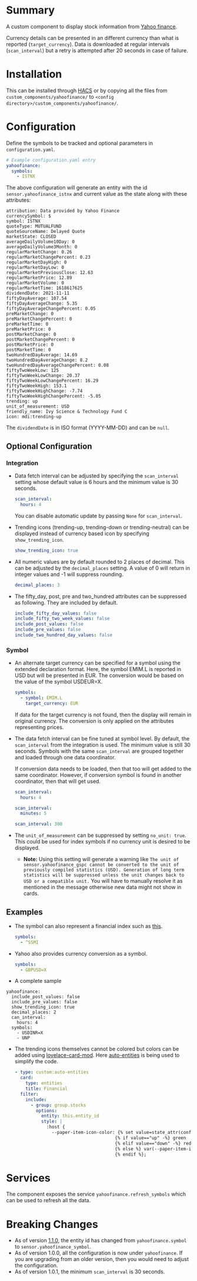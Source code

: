 # Summary

A custom component to display stock information from [Yahoo finance](https://finance.yahoo.com/).

Currency details can be presented in an different currency than what is reported (`target_currency`). Data is downloaded at regular intervals (`scan_interval`) but a retry is attempted after 20 seconds in case of failure.

# Installation

This can be installed through [HACS](https://hacs.xyz/) or by copying all the files from `custom_components/yahoofinance/` to `<config directory>/custom_components/yahoofinance/`.

# Configuration

Define the symbols to be tracked and optional parameters in `configuration.yaml`.

```yaml
# Example configuration.yaml entry
yahoofinance:
  symbols:
    - ISTNX
```

The above configuration will generate an entity with the id `sensor.yahoofinance_istnx` and current value as the state along with these attributes:

```
attribution: Data provided by Yahoo Finance
currencySymbol: $
symbol: ISTNX
quoteType: MUTUALFUND
quoteSourceName: Delayed Quote
marketState: CLOSED
averageDailyVolume10Day: 0
averageDailyVolume3Month: 0
regularMarketChange: 0.26
regularMarketChangePercent: 0.23
regularMarketDayHigh: 0
regularMarketDayLow: 0
regularMarketPreviousClose: 12.63
regularMarketPrice: 12.89
regularMarketVolume: 0
regularMarketTime: 1618617625
dividendDate: 2021-11-11
fiftyDayAverage: 107.54
fiftyDayAverageChange: 5.35
fiftyDayAverageChangePercent: 0.05
preMarketChange: 0
preMarketChangePercent: 0
preMarketTime: 0
preMarketPrice: 0
postMarketChange: 0
postMarketChangePercent: 0
postMarketPrice: 0
postMarketTime: 0
twoHundredDayAverage: 14.69
twoHundredDayAverageChange: 8.2
twoHundredDayAverageChangePercent: 0.08
fiftyTwoWeekLow: 125
fiftyTwoWeekLowChange: 20.37
fiftyTwoWeekLowChangePercent: 16.29
fiftyTwoWeekHigh: 153.1
fiftyTwoWeekHighChange: -7.74
fiftyTwoWeekHighChangePercent: -5.05
trending: up
unit_of_measurement: USD
friendly_name: Ivy Science & Technology Fund C
icon: mdi:trending-up
```

The `dividendDate` is in ISO format (YYYY-MM-DD) and can be `null`.

## Optional Configuration

### Integration

- Data fetch interval can be adjusted by specifying the `scan_interval` setting whose default value is 6 hours and the minimum value is 30 seconds.

  ```yaml
  scan_interval:
    hours: 4
  ```

  You can disable automatic update by passing `None` for `scan_interval`.

- Trending icons (trending-up, trending-down or trending-neutral) can be displayed instead of currency based icon by specifying `show_trending_icon`.
  ```yaml
  show_trending_icon: true
  ```
- All numeric values are by default rounded to 2 places of decimal. This can be adjusted by the `decimal_places` setting. A value of 0 will return in integer values and -1 will suppress rounding.

  ```yaml
  decimal_places: 3
  ```

- The fifty_day, post, pre and two_hundred attributes can be suppressed as following. They are included by default.
  ```yaml
  include_fifty_day_values: false
  include_fifty_two_week_values: false
  include_post_values: false
  include_pre_values: false
  include_two_hundred_day_values: false
  ```

### Symbol

- An alternate target currency can be specified for a symbol using the extended declaration format. Here, the symbol EMIM.L is reported in USD but will be presented in EUR. The conversion would be based on the value of the symbol USDEUR=X.

  ```yaml
  symbols:
    - symbol: EMIM.L
      target_currency: EUR
  ```

  If data for the target currency is not found, then the display will remain in original currency. The conversion is only applied on the attributes representing prices.

- The data fetch interval can be fine tuned at symbol level. By default, the `scan_interval` from the integration is used. The minimum value is still 30 seconds. Symbols with the same `scan_interval` are grouped together and loaded through one data coordinator.

  If conversion data needs to be loaded, then that too will get added to the same coordinator. However, if conversion symbol is found in another coordinator, then that will get used.

  ```yaml
  scan_interval:
    hours: 4
  ```

  ```yaml
  scan_interval:
    minutes: 5
  ```

  ```yaml
  scan_interval: 300
  ```

- The `unit_of_measurement` can be suppressed by setting `no_unit: true`. This could be used for index symbols if no currency unit is desired to be displayed.
  - **Note:** Using this setting will generate a warning like `The unit of sensor.yahoofinance_gspc cannot be converted to the unit of previously compiled statistics (USD). Generation of long term statistics will be suppressed unless the unit changes back to USD or a compatible unit.` You will have to manually resolve it as mentioned in the message otherwise new data might not show in cards.

## Examples

- The symbol can also represent a financial index such as [this](https://finance.yahoo.com/world-indices/).

  ```yaml
  symbols:
    - ^SSMI
  ```

- Yahoo also provides currency conversion as a symbol.

  ```yaml
  symbols:
    - GBPUSD=X
  ```

- A complete sample

```
yahoofinance:
  include_post_values: false
  include_pre_values: false
  show_trending_icon: true
  decimal_places: 2
  can_interval:
    hours: 4
  symbols:
    - USDINR=X
    - UNP
```

- The trending icons themselves cannot be colored but colors can be added using [lovelace-card-mod](https://github.com/thomasloven/lovelace-card-mod). Here [auto-entities](https://github.com/thomasloven/lovelace-auto-entities) is being used to simplify the code.

  ```yaml
  - type: custom:auto-entities
    card:
      type: entities
      title: Financial
    filter:
      include:
        - group: group.stocks
          options:
            entity: this.entity_id
            style: |
              :host {
                --paper-item-icon-color: {% set value=state_attr(config.entity,"trending") %}
                                        {% if value=="up" -%} green
                                        {% elif value=="down" -%} red
                                        {% else %} var(--paper-item-icon-color))
                                        {% endif %};
  ```

# Services

The component exposes the service `yahoofinance.refresh_symbols` which can be used to refresh all the data.

# Breaking Changes

- As of version [1.1.0](https://github.com/iprak/yahoofinance/releases/), the entity id has changed from `yahoofinance.symbol` to `sensor.yahoofinance_symbol`.
- As of version 1.0.0, all the configuration is now under `yahoofinance`. If you are upgrading from an older version, then you would need to adjust the configuration.
- As of version 1.0.1, the minimum `scan_interval` is 30 seconds.
